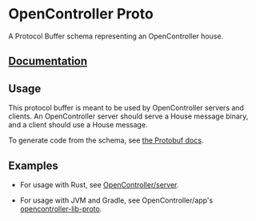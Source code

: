 # OpenController Proto

A Protocol Buffer schema representing an OpenController house.

## [Documentation](https://open-controller.github.io/proto/)

## Usage

This protocol buffer is meant to be used by OpenController servers and clients.  An OpenController server should serve a House message binary, and a client should use a House message.

To generate code from the schema, see [the Protobuf docs](https://developers.google.com/protocol-buffers/docs/reference/overview).

## Examples

- For usage with Rust, see [OpenController/server](https://github.com/Open-Controller/server/blob/master/build.rs).

- For usage with JVM and Gradle, see OpenController/app's [opencontroller-lib-proto](https://github.com/Open-Controller/app/tree/master/opencontroller-lib-proto).
